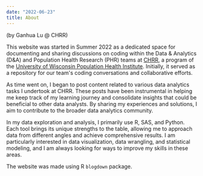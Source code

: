 ```yaml
---
date: "2022-06-23"
title: About
---
```

(by Ganhua Lu @ CHRR)

This website was started in Summer 2022 as a dedicated space for documenting and sharing discussions on coding within the Data & Analytics (D&A) and Population Health Research (PHR) teams at [CHRR](https://www.countyhealthrankings.org/), a program of the [University of Wisconsin Population Health Institute](https://uwphi.pophealth.wisc.edu/). Initially, it served as a repository for our team's coding conversations and collaborative efforts.

As time went on, I began to post content related to various data analytics tasks I undertook at CHRR. These posts have been instrumental in helping me keep track of my learning journey and consolidate insights that could be beneficial to other data analysts. By sharing my experiences and solutions, I aim to contribute to the broader data analytics community.

In my data exploration and analysis, I primarily use R, SAS, and Python. Each tool brings its unique strengths to the table, allowing me to approach data from different angles and achieve comprehensive results. I am particularly interested in data visualization, data wrangling, and statistical modeling, and I am always looking for ways to improve my skills in these areas.

The website was made using R `blogdown` package.
